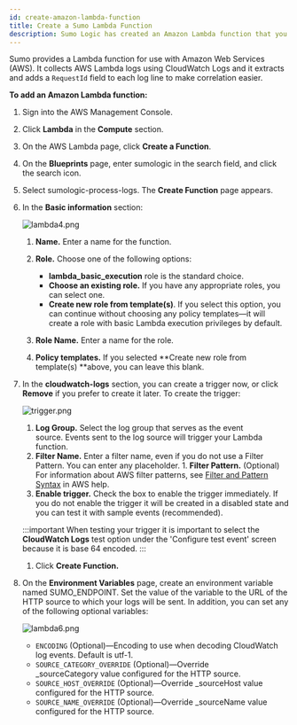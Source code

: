 ```yaml
---
id: create-amazon-lambda-function
title: Create a Sumo Lambda Function
description: Sumo Logic has created an Amazon Lambda function that you can use with AWS.
---
```



Sumo provides a Lambda function for use with Amazon Web Services (AWS). It collects AWS Lambda logs using CloudWatch Logs and it extracts and adds a `RequestId` field to each log line to make correlation easier. 

**To add an Amazon Lambda function:**

1. Sign into the AWS Management Console.
1. Click **Lambda** in the **Compute** section.
1. On the AWS Lambda page, click **Create a Function**. 
1. On the **Blueprints** page, enter sumologic in the search field, and click the search icon.
1. Select sumologic-process-logs.   The **Create Function** page appears.
1. In the **Basic information** section:

    ![lambda4.png](/img/send-data/lambda4.png)

    1. **Name.** Enter a name for the function.
    1. **Role.** Choose one of the following options:

       * **lambda_basic_execution** role is the standard choice.
       * **Choose an existing role.** If you have any appropriate roles, you can select one.
       * **Create new role from template(s)**. If you select this option, you can continue without choosing any policy templates—it will create a role with basic Lambda execution privileges by default.

    1. **Role Name.** Enter a name for the role.
    1. **Policy templates.** If you selected **Create new role from template(s) **above, you can leave this blank. 

1. In the **cloudwatch-logs** section, you can create a trigger now, or click **Remove** if you prefer to create it later. To create the trigger:

    ![trigger.png](/img/send-data/trigger.png)

    1. **Log Group.** Select the log group that serves as the event source. Events sent to the log source will trigger your Lambda function. 
    1. **Filter Name.** Enter a filter name, even if you do not use a Filter Pattern. You can enter any placeholder. 1. **Filter Pattern.** (Optional) For information about AWS filter patterns, see [Filter and Pattern Syntax](http://docs.aws.amazon.com/AmazonCloudWatch/latest/logs/FilterAndPatternSyntax.html) in AWS help.
    1. **Enable trigger.** Check the box to enable the trigger immediately. If you do not enable the trigger it will be created in a disabled state and you can test it with sample events (recommended).

    :::important
    When testing your trigger it is important to select the **CloudWatch Logs** test option under the 'Configure test event' screen because it is base 64 encoded.
    :::

    1. Click **Create Function.**

1. On the **Environment Variables** page, create an environment variable named SUMO_ENDPOINT. Set the value of the variable to the URL of the HTTP source to which your logs will be sent. In addition, you can set any of the following optional variables:

    ![lambda6.png](/img/send-data/lambda6.png)

    * `ENCODING` (Optional)—Encoding to use when decoding CloudWatch log events. Default is utf-1.
    * `SOURCE_CATEGORY_OVERRIDE` (Optional)—Override \_sourceCategory value configured for the HTTP source.
    * `SOURCE_HOST_OVERRIDE` (Optional)—Override \_sourceHost value configured for the HTTP source.
    * `SOURCE_NAME_OVERRIDE` (Optional)—Override \_sourceName value configured for the HTTP source.
